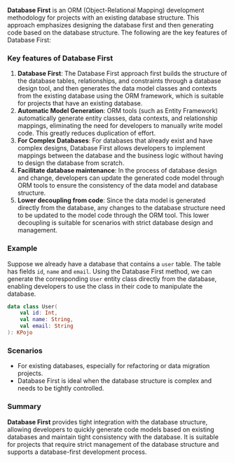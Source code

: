 **Database First** is an ORM (Object-Relational Mapping) development methodology for projects with an existing database
structure. This approach emphasizes designing the database first and then generating code based on the database
structure. The following are the key features of Database First:

### Key features of Database First

1. **Database First**: The Database First approach first builds the structure of the database tables, relationships, and
   constraints through a database design tool, and then generates the data model classes and contexts from the existing
   database using the ORM framework, which is suitable for projects that have an existing database.
2. **Automatic Model Generation**: ORM tools (such as Entity Framework) automatically generate entity classes, data
   contexts, and relationship mappings, eliminating the need for developers to manually write model code. This greatly
   reduces duplication of effort.
3. **For Complex Databases**: For databases that already exist and have complex designs, Database First allows
   developers to implement mappings between the database and the business logic without having to design the database
   from scratch.
4. **Facilitate database maintenance**: In the process of database design and change, developers can update the
   generated code model through ORM tools to ensure the consistency of the data model and database structure.
5. **Lower decoupling from code**: Since the data model is generated directly from the database, any changes to the
   database structure need to be updated to the model code through the ORM tool. This lower decoupling is suitable for
   scenarios with strict database design and management.

### Example

Suppose we already have a database that contains a `user` table. The table has fields `id`, `name` and `email`. Using
the Database First method, we can generate the corresponding `User` entity class directly from the database, enabling
developers to use the class in their code to manipulate the database.

```kotlin
data class User(
    val id: Int,
    val name: String,
    val email: String
): KPojo
```

### Scenarios

- For existing databases, especially for refactoring or data migration projects.
- Database First is ideal when the database structure is complex and needs to be tightly controlled.

### Summary

**Database First** provides tight integration with the database structure, allowing developers to quickly generate code
models based on existing databases and maintain tight consistency with the database. It is suitable for projects that
require strict management of the database structure and supports a database-first development process.